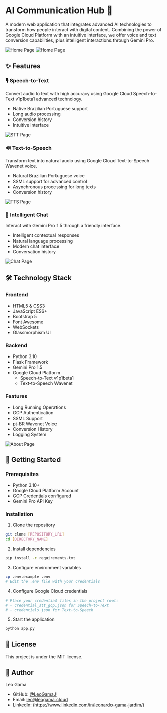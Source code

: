 # AI Communication Hub 🚀

A modern web application that integrates advanced AI technologies to transform how people interact with digital content. Combining the power of Google Cloud Platform with an intuitive interface, we offer voice and text conversion capabilities, plus intelligent interactions through Gemini Pro.

![Home Page](./assets/home.png)
![Home Page](./assets/home2.png)

## ✨ Features

### 🎙️ Speech-to-Text
Convert audio to text with high accuracy using Google Cloud Speech-to-Text v1p1beta1 advanced technology.
- Native Brazilian Portuguese support
- Long audio processing
- Conversion history
- Intuitive interface

![STT Page](./assets/stt.png)

### 🔊 Text-to-Speech
Transform text into natural audio using Google Cloud Text-to-Speech Wavenet voice.
- Natural Brazilian Portuguese voice
- SSML support for advanced control
- Asynchronous processing for long texts
- Conversion history

![TTS Page](./assets/tts.png)

### 🤖 Intelligent Chat
Interact with Gemini Pro 1.5 through a friendly interface.
- Intelligent contextual responses
- Natural language processing
- Modern chat interface
- Conversation history

![Chat Page](./assets/chat.png)

## 🛠️ Technology Stack

### Frontend
- HTML5 & CSS3
- JavaScript ES6+
- Bootstrap 5
- Font Awesome
- WebSockets
- Glassmorphism UI

### Backend
- Python 3.10
- Flask Framework
- Gemini Pro 1.5
- Google Cloud Platform
  - Speech-to-Text v1p1beta1
  - Text-to-Speech Wavenet

### Features
- Long Running Operations
- GCP Authentication
- SSML Support
- pt-BR Wavenet Voice
- Conversion History
- Logging System

![About Page](./assets/about.png)

## 🚀 Getting Started

### Prerequisites
- Python 3.10+
- Google Cloud Platform Account
- GCP Credentials configured
- Gemini Pro API Key

### Installation

1. Clone the repository
```bash
git clone [REPOSITORY_URL]
cd [DIRECTORY_NAME]
```

2. Install dependencies
```bash
pip install -r requirements.txt
```

3. Configure environment variables
```bash
cp .env.example .env
# Edit the .env file with your credentials
```

4. Configure Google Cloud credentials
```bash
# Place your credential files in the project root:
# - credential_stt_gcp.json for Speech-to-Text
# - credentials.json for Text-to-Speech
```

5. Start the application
```bash
python app.py
```

## 📝 License

This project is under the MIT license.

## 👤 Author

Leo Gama
- GitHub: [@LeoGamaJ](https://github.com/LeoGamaJ)
- Email: leo@leogama.cloud 
- LinkedIn: (https://www.linkedin.com/in/leonardo-gama-jardim/)
